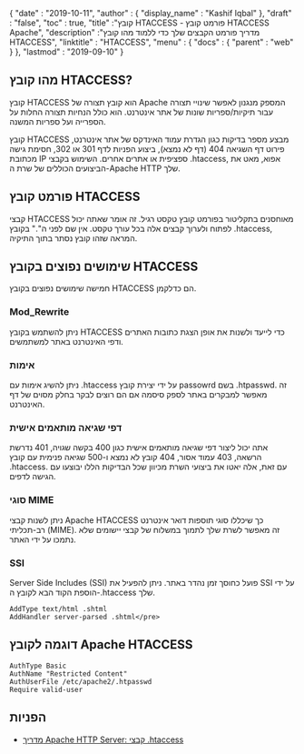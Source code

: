 {
  "date" : "2019-10-11",
  "author" : {
    "display_name" : "Kashif Iqbal"
},
  "draft" : "false",
  "toc" : true,
  "title" :"קובץ HTACCESS - פורמט קובץ HTACCESS Apache",
  "description" :"מדריך פורמט הקבצים שלך כדי ללמוד מהו קובץ HTACCESS",
  "linktitle" : "HTACCESS",
  "menu" : {
    "docs" : {
      "parent" : "web"
}
},
  "lastmod" : "2019-09-10"
}

## מהו קובץ HTACCESS?

קובץ HTACCESS הוא קובץ תצורה של Apache המספק מנגנון לאפשר שינויי תצורה עבור תיקיות/ספריות שונות של אתר אינטרנט. הוא כולל הנחיות תצורה החלות על הספרייה ועל ספריות המשנה.

קובץ HTACCESS מבצע מספר בדיקות כגון הגדרת עמוד האינדקס של אתר אינטרנט, פירוט דף השגיאה 404 (דף לא נמצא), ביצוע הפניות לדף 301 או 302, חסימת גישה מכתובת IP ספציפית או אתרים אחרים. השימוש בקבצי .htaccess, אפוא, מאט את הביצועים הכוללים של שרת ה-Apache HTTP שלך.

## פורמט קובץ HTACCESS

קבצי HTACCESS מאוחסנים בתקליטור בפורמט קובץ טקסט רגיל. זה אומר שאתה יכול לפתוח ולערוך קבצים אלה בכל עורך טקסט. אין שם לפני ה"." בקובץ .htaccess, המראה שזהו קובץ נסתר בתוך התיקיה.

## שימושים נפוצים בקובץ HTACCESS

חמישה שימושים נפוצים בקובץ HTACCESS הם כדלקמן.

### Mod_Rewrite

ניתן להשתמש בקובץ HTACCESS כדי לייעד ולשנות את אופן הצגת כתובות האתרים ודפי האינטרנט באתר למשתמשים.

### אימות

ניתן להשיג אימות עם ‎.htaccess על ידי יצירת קובץ passowrd בשם .htpasswd. זה מאפשר למבקרים באתר לספק סיסמה אם הם רוצים לבקר בחלק מסוים של דף האינטרנט.

### דפי שגיאה מותאמים אישית

אתה יכול ליצור דפי שגיאה מותאמים אישית כגון 400 בקשה שגויה, 401 נדרשת הרשאה, 403 עמוד אסור, 404 קובץ לא נמצא ו-500 שגיאה פנימית עם קובץ .htaccess. עם זאת, אלה יאטו את ביצועי השרת מכיוון שכל הבדיקות הללו יבוצעו עם הגישה לדפים.

### סוגי MIME

ניתן לשנות קבצי Apache HTACCESS כך שיכללו סוגי תוספות דואר אינטרנט רב-תכליתי (MIME). זה מאפשר לשרת שלך לתמוך במשלוח של קבצי יישומים שלא נתמכו על ידי האתר.

### SSI

Server Side Includes (SSI) פועל כחוסך זמן נהדר באתר. ניתן להפעיל את SSI על ידי הוספת הקוד הבא לקובץ ה-.htaccess שלך.

```
AddType text/html .shtml
AddHandler server-parsed .shtml</pre>
```

## דוגמה לקובץ Apache HTACCESS

```
AuthType Basic
AuthName "Restricted Content"
AuthUserFile /etc/apache2/.htpasswd
Require valid-user
```

## הפניות

* [מדריך Apache HTTP Server: קבצי .htaccess](https://httpd.apache.org/docs/current/howto/htaccess.html)

